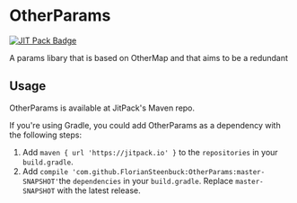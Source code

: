 # OtherParams
[![JIT Pack Badge](https://jitpack.io/v/FlorianSteenbuck/OtherParams.svg)](https://jitpack.io/#FlorianSteenbuck/OtherParams)

A params libary that is based on OtherMap and that aims to be a redundant

## Usage

OtherParams is available at JitPack's Maven repo.

If you're using Gradle, you could add OtherParams as a dependency with the following steps:

1. Add `maven { url 'https://jitpack.io' }` to the `repositories` in your `build.gradle`.
2. Add `compile 'com.github.FlorianSteenbuck:OtherParams:master-SNAPSHOT'`the `dependencies` in your `build.gradle`. Replace `master-SNAPSHOT` with the latest release.
